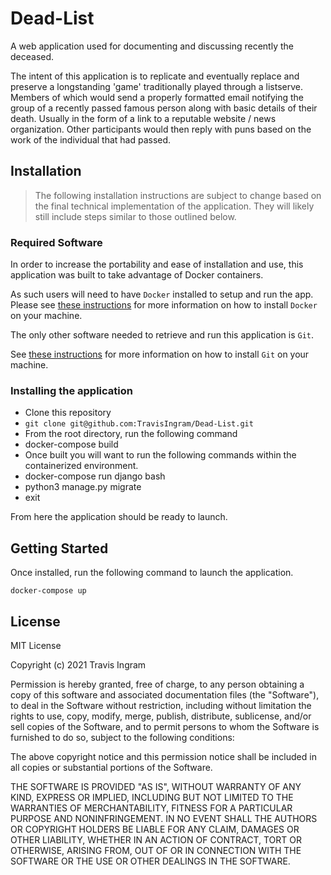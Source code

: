 # Dead-List
A web application used for documenting and discussing recently the deceased.

The intent of this application is to replicate and eventually replace and preserve a longstanding 'game' traditionally played through a listserve.  Members of which would send a properly formatted email notifying the group of a recently passed famous person along with basic details of their death.  Usually in the form of a link to a reputable website / news organization.  Other participants would then reply with puns based on the work of the individual that had passed.



## Installation

> The following installation instructions are subject to change based on the final technical implementation of the application.  They will likely still include steps similar to those outlined below.

### Required Software
In order to increase the portability and ease of installation and use, this application was built to take advantage of Docker containers.

As such users will need to have `Docker` installed to setup and run the app.
Please see [these instructions](https://docs.docker.com/desktop/) for more information on how to install `Docker` on your machine.

The only other software needed to retrieve and run this application is `Git`.

See [these instructions](https://git-scm.com/book/en/v2/Getting-Started-Installing-Git) for more information on how to install `Git` on your machine.

### Installing the application

* Clone this repository
 * `git clone git@github.com:TravisIngram/Dead-List.git`
* From the root directory, run the following command
 * docker-compose build
* Once built you will want to run the following commands within the containerized environment.
 * docker-compose run django bash
 * python3 manage.py migrate
 * exit

From here the application should be ready to launch.

## Getting Started

Once installed, run the following command to launch the application.

`docker-compose up`

## License

MIT License

Copyright (c) 2021 Travis Ingram

Permission is hereby granted, free of charge, to any person obtaining a copy
of this software and associated documentation files (the "Software"), to deal
in the Software without restriction, including without limitation the rights
to use, copy, modify, merge, publish, distribute, sublicense, and/or sell
copies of the Software, and to permit persons to whom the Software is
furnished to do so, subject to the following conditions:

The above copyright notice and this permission notice shall be included in all
copies or substantial portions of the Software.

THE SOFTWARE IS PROVIDED "AS IS", WITHOUT WARRANTY OF ANY KIND, EXPRESS OR
IMPLIED, INCLUDING BUT NOT LIMITED TO THE WARRANTIES OF MERCHANTABILITY,
FITNESS FOR A PARTICULAR PURPOSE AND NONINFRINGEMENT. IN NO EVENT SHALL THE
AUTHORS OR COPYRIGHT HOLDERS BE LIABLE FOR ANY CLAIM, DAMAGES OR OTHER
LIABILITY, WHETHER IN AN ACTION OF CONTRACT, TORT OR OTHERWISE, ARISING FROM,
OUT OF OR IN CONNECTION WITH THE SOFTWARE OR THE USE OR OTHER DEALINGS IN THE
SOFTWARE.